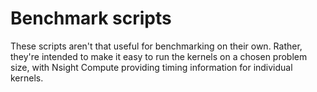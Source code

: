 # Benchmark scripts

These scripts aren't that useful for benchmarking on their own. Rather, they're
intended to make it easy to run the kernels on a chosen problem size, with
Nsight Compute providing timing information for individual kernels.
